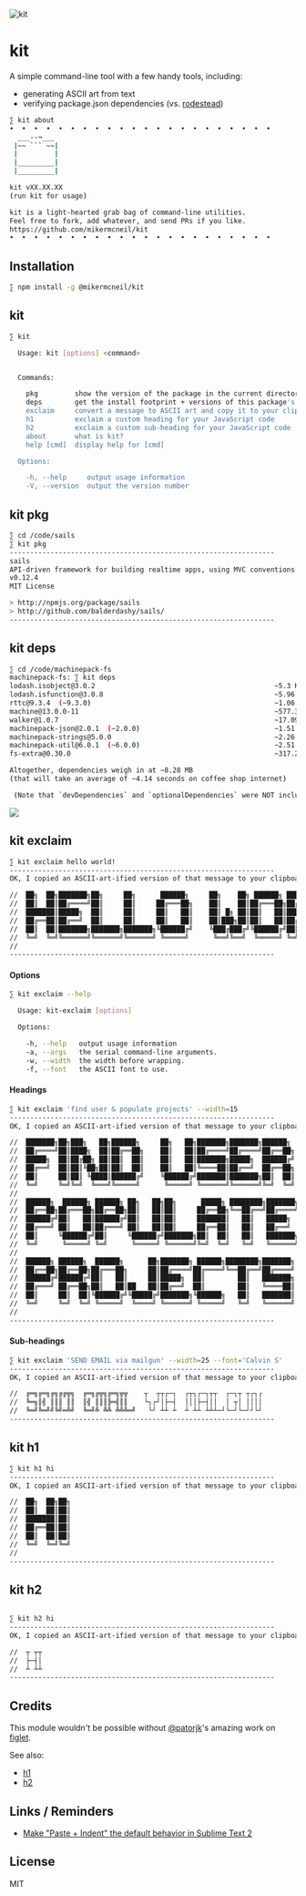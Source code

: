 ![kit](http://i.imgur.com/hDtNWrI.jpg)
# kit

A simple command-line tool with a few handy tools, including:

+ generating ASCII art from text
+ verifying package.json dependencies (vs. [rodestead](https://npmjs.com/package/rodestead))



```bash
∑ kit about
•  •  •  •  •  •  •  •  •  •  •  •  •  •  •  •  •  •  •  •  •  •
  ___--¬___
 |~~ ``` ~~|
 |         |
 |_________|
 |_________|

kit vXX.XX.XX
(run kit for usage)

kit is a light-hearted grab bag of command-line utilities.
Feel free to fork, add whatever, and send PRs if you like.
https://github.com/mikermcneil/kit
•  •  •  •  •  •  •  •  •  •  •  •  •  •  •  •  •  •  •  •  •  •
```


## Installation

```bash
∑ npm install -g @mikermcneil/kit
```

## kit

```bash
∑ kit

  Usage: kit [options] <command>


  Commands:

    pkg         show the version of the package in the current directory
    deps        get the install footprint + versions of this package's dependencies
    exclaim     convert a message to ASCII art and copy it to your clipboard
    h1          exclaim a custom heading for your JavaScript code
    h2          exclaim a custom sub-heading for your JavaScript code
    about       what is kit?
    help [cmd]  display help for [cmd]

  Options:

    -h, --help     output usage information
    -V, --version  output the version number

```

## kit pkg

```bash
∑ cd /code/sails
∑ kit pkg
-----------------------------------------------------------------
sails
API-driven framework for building realtime apps, using MVC conventions (based on Express and Socket.io)
v0.12.4
MIT License

> http://npmjs.org/package/sails
> http://github.com/balderdashy/sails/
-----------------------------------------------------------------
```



## kit deps


```bash
∑ cd /code/machinepack-fs
machinepack-fs: ∑ kit deps
lodash.isobject@3.0.2                                            ~5.3 KB
lodash.isfunction@3.0.8                                          ~5.96 KB
rttc@9.3.4  (~9.3.0)                                             ~1.06 MB
machine@13.0.0-11                                                ~577.34 KB
walker@1.0.7                                                     ~17.09 KB
machinepack-json@2.0.1  (~2.0.0)                                 ~1.51 MB
machinepack-strings@5.0.0                                        ~2.26 MB
machinepack-util@6.0.1  (~6.0.0)                                 ~2.51 MB
fs-extra@0.30.0                                                  ~317.26 KB

Altogether, dependencies weigh in at ~8.28 MB
(that will take an average of ~4.14 seconds on coffee shop internet)

 (Note that `devDependencies` and `optionalDependencies` were NOT included above.)
```

![](https://cloud.githubusercontent.com/assets/618009/18611825/e7001e56-7d0c-11e6-91b1-30cc4c266d4b.png)



## kit exclaim


```bash
∑ kit exclaim hello world!
-----------------------------------------------------------------
OK, I copied an ASCII-art-ified version of that message to your clipboard:

//  ██╗  ██╗███████╗██╗     ██╗      ██████╗     ██╗    ██╗ ██████╗ ██████╗ ██╗     ██████╗ ██╗
//  ██║  ██║██╔════╝██║     ██║     ██╔═══██╗    ██║    ██║██╔═══██╗██╔══██╗██║     ██╔══██╗██║
//  ███████║█████╗  ██║     ██║     ██║   ██║    ██║ █╗ ██║██║   ██║██████╔╝██║     ██║  ██║██║
//  ██╔══██║██╔══╝  ██║     ██║     ██║   ██║    ██║███╗██║██║   ██║██╔══██╗██║     ██║  ██║╚═╝
//  ██║  ██║███████╗███████╗███████╗╚██████╔╝    ╚███╔███╔╝╚██████╔╝██║  ██║███████╗██████╔╝██╗
//  ╚═╝  ╚═╝╚══════╝╚══════╝╚══════╝ ╚═════╝      ╚══╝╚══╝  ╚═════╝ ╚═╝  ╚═╝╚══════╝╚═════╝ ╚═╝
//
-----------------------------------------------------------------
```

#### Options

```bash
∑ kit exclaim --help

  Usage: kit-exclaim [options]

  Options:

    -h, --help   output usage information
    -a, --args   the serial command-line arguments.
    -w, --width  the width before wrapping.
    -f, --font   the ASCII font to use.

```


#### Headings

```bash
∑ kit exclaim 'find user & populate projects' --width=15
-----------------------------------------------------------------
OK, I copied an ASCII-art-ified version of that message to your clipboard:

//  ███████╗██╗███╗   ██╗██████╗     ██╗   ██╗███████╗███████╗██████╗        ██╗
//  ██╔════╝██║████╗  ██║██╔══██╗    ██║   ██║██╔════╝██╔════╝██╔══██╗       ██║
//  █████╗  ██║██╔██╗ ██║██║  ██║    ██║   ██║███████╗█████╗  ██████╔╝    ████████╗
//  ██╔══╝  ██║██║╚██╗██║██║  ██║    ██║   ██║╚════██║██╔══╝  ██╔══██╗    ██╔═██╔═╝
//  ██║     ██║██║ ╚████║██████╔╝    ╚██████╔╝███████║███████╗██║  ██║    ██████║
//  ╚═╝     ╚═╝╚═╝  ╚═══╝╚═════╝      ╚═════╝ ╚══════╝╚══════╝╚═╝  ╚═╝    ╚═════╝
//
//  ██████╗  ██████╗ ██████╗ ██╗   ██╗██╗      █████╗ ████████╗███████╗
//  ██╔══██╗██╔═══██╗██╔══██╗██║   ██║██║     ██╔══██╗╚══██╔══╝██╔════╝
//  ██████╔╝██║   ██║██████╔╝██║   ██║██║     ███████║   ██║   █████╗
//  ██╔═══╝ ██║   ██║██╔═══╝ ██║   ██║██║     ██╔══██║   ██║   ██╔══╝
//  ██║     ╚██████╔╝██║     ╚██████╔╝███████╗██║  ██║   ██║   ███████╗
//  ╚═╝      ╚═════╝ ╚═╝      ╚═════╝ ╚══════╝╚═╝  ╚═╝   ╚═╝   ╚══════╝
//
//  ██████╗ ██████╗  ██████╗      ██╗███████╗ ██████╗████████╗███████╗
//  ██╔══██╗██╔══██╗██╔═══██╗     ██║██╔════╝██╔════╝╚══██╔══╝██╔════╝
//  ██████╔╝██████╔╝██║   ██║     ██║█████╗  ██║        ██║   ███████╗
//  ██╔═══╝ ██╔══██╗██║   ██║██   ██║██╔══╝  ██║        ██║   ╚════██║
//  ██║     ██║  ██║╚██████╔╝╚█████╔╝███████╗╚██████╗   ██║   ███████║
//  ╚═╝     ╚═╝  ╚═╝ ╚═════╝  ╚════╝ ╚══════╝ ╚═════╝   ╚═╝   ╚══════╝
//
-----------------------------------------------------------------
```

#### Sub-headings

```bash
∑ kit exclaim 'SEND EMAIL via mailgun' --width=25 --font='Calvin S'
-----------------------------------------------------------------
OK, I copied an ASCII-art-ified version of that message to your clipboard:

//  ╔═╗╔═╗╔╗╔╔╦╗  ╔═╗╔╦╗╔═╗╦╦    ┬  ┬┬┌─┐  ┌┬┐┌─┐┬┬  ┌─┐┬ ┬┌┐┌
//  ╚═╗║╣ ║║║ ║║  ║╣ ║║║╠═╣║║    └┐┌┘│├─┤  │││├─┤││  │ ┬│ ││││
//  ╚═╝╚═╝╝╚╝═╩╝  ╚═╝╩ ╩╩ ╩╩╩═╝   └┘ ┴┴ ┴  ┴ ┴┴ ┴┴┴─┘└─┘└─┘┘└┘
-----------------------------------------------------------------
```



## kit h1

```bash
∑ kit h1 hi
-----------------------------------------------------------------
OK, I copied an ASCII-art-ified version of that message to your clipboard:

//  ██╗  ██╗██╗
//  ██║  ██║██║
//  ███████║██║
//  ██╔══██║██║
//  ██║  ██║██║
//  ╚═╝  ╚═╝╚═╝
//
-----------------------------------------------------------------
```


## kit h2

```bash

∑ kit h2 hi
-----------------------------------------------------------------
OK, I copied an ASCII-art-ified version of that message to your clipboard:

//  ┬ ┬┬
//  ├─┤│
//  ┴ ┴┴
-----------------------------------------------------------------
```



## Credits

This module wouldn\'t be possible without [@patorjk](https://github.com/patorjk)'s amazing work on [figlet](https://github.com/patorjk/figlet.js).

See also:
+ [h1](http://patorjk.com/software/taag/#p=display&c=c%2B%2B&f=ANSI%20Shadow&t=Use%20this%20font%20%0Ato%20delineate%0Amajor%20sections%0Aof%20your%20code%0A(no%20more%20than%0A%20once%20per%20every%0A%20200%20lines%20of%20code))
+ [h2](http://patorjk.com/software/taag/#p=display&c=c%2B%2B&f=Calvin%20S&t=use%20this%20font%20to%20indicate%0Asmaller%20sections%20of%20our%20code.%0A%0Ae.g.%0A%0ACLICK%0A%5B-build%20light%20in%20ribbon-%5D)



## Links / Reminders

+ [Make "Paste + Indent" the default behavior in Sublime Text 2](https://gist.github.com/mikermcneil/569874aad9a7c71a26ac8364c09f3a15)


## License

MIT
